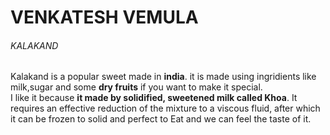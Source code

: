 # VENKATESH VEMULA
###### KALAKAND

Kalakand is a popular sweet made in **india**. it is made using ingridients like milk,sugar and some **dry fruits** if you want to make it special.<br>
 I like it because **it made by solidified, sweetened milk called Khoa**. It requires an effective reduction of the mixture to a viscous fluid, after which it can be frozen to solid and perfect to Eat and we can feel the taste of it.